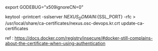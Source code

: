 export GODEBUG="x509ignoreCN=0"

keytool -printcert -sslserver ${NEXUS_DOMAIN}:${SSL_PORT} -rfc > /usr/local/share/ca-certificates/nexus.osc-devops.kr.crt
update-ca-certificates

ref : https://docs.docker.com/registry/insecure/#docker-still-complains-about-the-certificate-when-using-authentication

